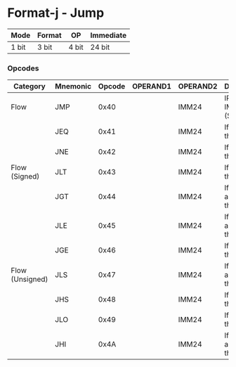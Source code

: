 # Format-j - Jump

| Mode  | Format | OP     | Immediate |
|-------|--------|--------|-----------|
| 1 bit | 3 bit  | 4 bit  | 24 bit    |

### Opcodes

| Category          | Mnemonic | Opcode | OPERAND1 | OPERAND2 | Description                                                     |
|-------------------|----------|--------|----------|----------|-----------------------------------------------------------------|
| Flow              | JMP      | 0x40   |          | IMM24    | IP += IMM24 (Signed)                                            |
|                   | JEQ      | 0x41   |          | IMM24    | If flag  EQ then JMP                                            |
|                   | JNE      | 0x42   |          | IMM24    | If flag !EQ then JMP                                            |
| Flow (Signed)     | JLT      | 0x43   |          | IMM24    | If flag  LT then JMP                                            |
|                   | JGT      | 0x44   |          | IMM24    | If flag !LT and !EQ then JMP                                    |
|                   | JLE      | 0x45   |          | IMM24    | If flag  LT and  EQ then JMP                                    |
|                   | JGE      | 0x46   |          | IMM24    | If flag  LT then JMP                                            |
| Flow (Unsigned)   | JLS      | 0x47   |          | IMM24    | If flag  LO and  EQ then JMP                                    |
|                   | JHS      | 0x48   |          | IMM24    | If flag !LO then JMP                                            |
|                   | JLO      | 0x49   |          | IMM24    | If flag  LO then JMP                                            |
|                   | JHI      | 0x4A   |          | IMM24    | If flag !LO and !EQ then JMP                                    |
